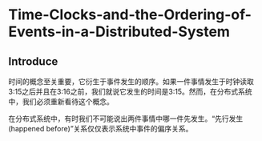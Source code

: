 # Time-Clocks-and-the-Ordering-of-Events-in-a-Distributed-System

## Introduce

时间的概念至关重要，它衍生于事件发生的顺序。如果一件事情发生于时钟读取3:15之后并且在3:16之前，我们就说它发生的时间是3:15。然而，在分布式系统中，我们必须重新看待这个概念。

在分布式系统中，有时我们不可能说出两件事情中哪一件先发生。“先行发生(happened before)”关系仅仅表示系统中事件的偏序关系。
